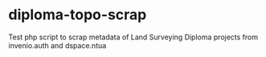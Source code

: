 # diploma-topo-scrap
Test php script to scrap metadata of Land Surveying Diploma projects from invenio.auth and dspace.ntua
